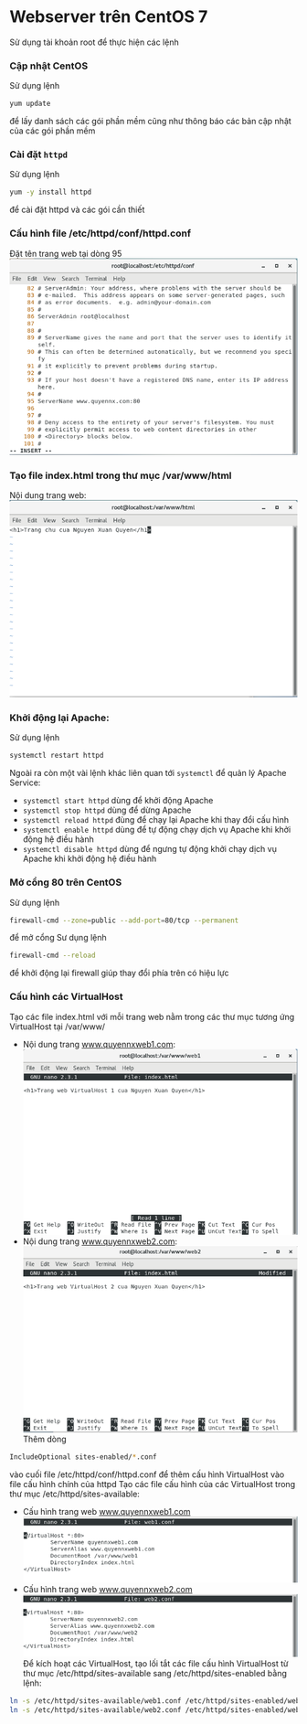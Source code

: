 # Webserver trên CentOS 7
Sử dụng tài khoản root để thực hiện các lệnh
### Cập nhật CentOS
Sử dụng lệnh
```sh
yum update
```
để lấy danh sách các gói phần mềm cũng như thông báo các bản cập nhật của các gói phần mềm

### Cài đặt ```httpd```
Sử dụng lệnh
```sh
yum -y install httpd
```
để cài đặt httpd và các gói cần thiết

### Cấu hình file /etc/httpd/conf/httpd.conf
Đặt tên trang web tại dòng 95
![image](./image/CentOS%201.png)

### Tạo file index.html trong thư mục /var/www/html
Nội dung trang web:
![image](./image/CentOS%202.png)

### Khởi động lại Apache:
Sử dụng lệnh
```sh
systemctl restart httpd
```
Ngoài ra còn một vài lệnh khác liên quan tới ```systemctl``` để quản lý Apache Service:
- ```systemctl start httpd``` dùng để khởi động Apache
- ```systemctl stop httpd``` dùng để dừng Apache
- ```systemctl reload httpd``` đùng để chạy lại Apache khi thay đổi cấu hình
- ```systemctl enable httpd``` dùng để tự động chạy dịch vụ Apache khi khởi động hệ điều hành
- ```systemctl disable httpd``` dùng để ngưng tự động khởi chạy dịch vụ Apache khi khởi động hệ điều hành

### Mở cổng 80 trên CentOS
Sử dụng lệnh
```sh
firewall-cmd --zone=public --add-port=80/tcp --permanent
```
để mở cổng
Sư dụng lệnh
```sh
firewall-cmd --reload
```
để khởi động lại firewall giúp thay đổi phía trên có hiệu lực

### Cấu hình các VirtualHost
Tạo các file index.html với mỗi trang web nằm trong các thư mục tương ứng VirtualHost tại /var/www/
- Nội dung trang www.quyennxweb1.com:
![image](./image/CentOS%205.png)
- Nội dung trang www.quyennxweb2.com:
![image](./image/CentOS%206.png)
Thêm dòng
```sh
IncludeOptional sites-enabled/*.conf
```
vào cuối file /etc/httpd/conf/httpd.conf để thêm cấu hình VirtualHost vào file cấu hình chính của httpd
Tạo các file cấu hình của các VirtualHost trong thư mục /etc/httpd/sites-available:
- Cấu hình trang web www.quyennxweb1.com
![image](./image/CentOS%203.png)
- Cấu hình trang web www.quyennxweb2.com
![image](./image/CentOS%204.png)
Để kích hoạt các VirtualHost, tạo lối tắt các file cấu hình VirtualHost từ thư mục /etc/httpd/sites-available sang /etc/httpd/sites-enabled bằng lệnh:
```sh
ln -s /etc/httpd/sites-available/web1.conf /etc/httpd/sites-enabled/web1.conf
ln -s /etc/httpd/sites-available/web2.conf /etc/httpd/sites-enabled/web2.conf
```